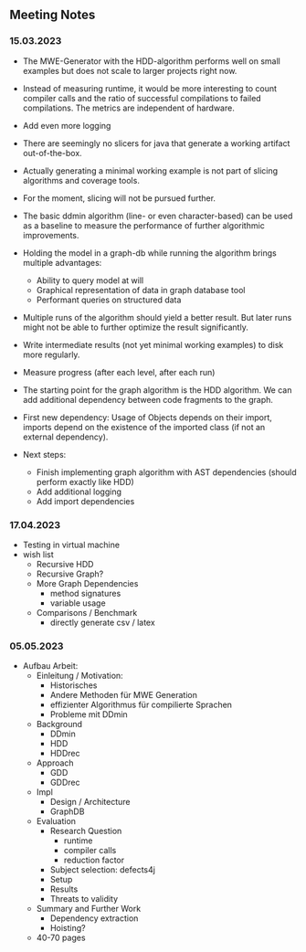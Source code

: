 ## Meeting Notes

### 15.03.2023

- The MWE-Generator with the HDD-algorithm performs well on small examples but does not scale to larger projects right
  now.
- Instead of measuring runtime, it would be more interesting to count compiler calls and the ratio of successful
  compilations to failed compilations. The metrics are independent of hardware.
- Add even more logging
- There are seemingly no slicers for java that generate a working artifact out-of-the-box.
- Actually generating a minimal working example is not part of slicing algorithms and coverage tools.
- For the moment, slicing will not be pursued further.
- The basic ddmin algorithm (line- or even character-based) can be used as a baseline to measure the performance of
  further algorithmic improvements.
- Holding the model in a graph-db while running the algorithm brings multiple advantages:
    - Ability to query model at will
    - Graphical representation of data in graph database tool
    - Performant queries on structured data
- Multiple runs of the algorithm should yield a better result. But later runs might not be able to further optimize the
  result significantly.
- Write intermediate results (not yet minimal working examples) to disk more regularly.
- Measure progress (after each level, after each run)
- The starting point for the graph algorithm is the HDD algorithm. We can add additional dependency between code
  fragments to the graph.
- First new dependency: Usage of Objects depends on their import, imports depend on the existence of the imported
  class (if not an external dependency).


- Next steps:
    - Finish implementing graph algorithm with AST dependencies (should perform exactly like HDD)
    - Add additional logging
    - Add import dependencies

### 17.04.2023

- Testing in virtual machine
- wish list
    - Recursive HDD
    - Recursive Graph?
    - More Graph Dependencies
        - method signatures
        - variable usage
    - Comparisons / Benchmark
        - directly generate csv / latex

### 05.05.2023

- Aufbau Arbeit:
    - Einleitung / Motivation:
        - Historisches
        - Andere Methoden für MWE Generation
        - effizienter Algorithmus für compilierte Sprachen
        - Probleme mit DDmin
    - Background
        - DDmin
        - HDD
        - HDDrec
    - Approach
        - GDD
        - GDDrec
    - Impl
        - Design / Architecture
        - GraphDB
    - Evaluation
        - Research Question
            - runtime
            - compiler calls
            - reduction factor
        - Subject selection: defects4j
        - Setup
        - Results
        - Threats to validity
    - Summary and Further Work
        - Dependency extraction
        - Hoisting?
    - 40-70 pages